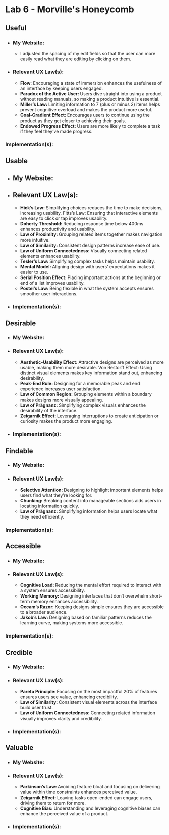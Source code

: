 # Lab 6 - Morville's Honeycomb
## Useful
  - ### My Website:
    - I adjusted the spacing of my edit fields so that the user can more easily read what they are editing by clicking on them.
  - ### Relevant UX Law(s):
    - <b>Flow</b>: </b>Encouraging a state of immersion enhances the usefulness of an interface by keeping users engaged.
    - <b>Paradox of the Active User: </b> </b>Users dive straight into using a product without reading manuals, so making a product intuitive is essential.
    - <b>Miller’s Law: </b>Limiting information to 7 (plus or minus 2) items helps prevent cognitive overload and makes the product more useful.
    - <b>Goal-Gradient Effect: </b>Encourages users to continue using the product as they get closer to achieving their goals.
    - <b>Endowed Progress Effect: </b>Users are more likely to complete a task if they feel they’ve made progress.
      
  ### Implementation(s):
  
## Usable

  - ## My Website:

  - ## Relevant UX Law(s):

      - <b>Hick’s Law: </b>Simplifying choices reduces the time to make decisions, increasing usability.
    Fitts’s Law: </b>Ensuring that interactive elements are easy to click or tap improves usability.
    - <b>Doherty Threshold: </b>Reducing response time below 400ms enhances productivity and usability.
    - <b>Law of Proximity: </b>Grouping related items together makes navigation more intuitive.
    - <b>Law of Similarity: </b>Consistent design patterns increase ease of use.
    - <b>Law of Uniform Connectedness: </b>Visually connecting related elements enhances usability.
    - <b>Tesler’s Law: </b>Simplifying complex tasks helps maintain usability.
    - <b>Mental Model: </b>Aligning design with users’ expectations makes it easier to use.
    - <b>Serial Position Effect: </b>Placing important actions at the beginning or end of a list improves usability.
    - <b>Postel’s Law: </b>Being flexible in what the system accepts ensures smoother user interactions.

  - ### Implementation(s):

## Desirable
  - ### My Website:

  - ### Relevant UX Law(s):
    - <b>Aesthetic-Usability Effect: </b>Attractive designs are perceived as more usable, making them more desirable.
    Von Restorff Effect: </b>Using distinct visual elements makes key information stand out, enhancing desirability.
    - <b>Peak-End Rule: </b>Designing for a memorable peak and end experience increases user satisfaction.
    - <b>Law of Common Region: </b>Grouping elements within a boundary makes designs more visually appealing.
    - <b>Law of Prägnanz: </b>Simplifying complex visuals enhances the desirability of the interface.
    - <b>Zeigarnik Effect: </b>Leveraging interruptions to create anticipation or curiosity makes the product more engaging.

  - ### Implementation(s):

## Findable
  - ### My Website:

  - ### Relevant UX Law(s):
    - <b>Selective Attention: </b>Designing to highlight important elements helps users find what they’re looking for.
    - <b>Chunking: </b>Breaking content into manageable sections aids users in locating information quickly.
    - <b>Law of Prägnanz: </b>Simplifying information helps users locate what they need efficiently.

  ### Implementation(s):

## Accessible
  - ### My Website:

  - ### Relevant UX Law(s):
    - <b>Cognitive Load: </b>Reducing the mental effort required to interact with a system ensures accessibility.
    - <b>Working Memory: </b>Designing interfaces that don’t overwhelm short-term memory enhances accessibility.
    - <b>Occam’s Razor: </b>Keeping designs simple ensures they are accessible to a broader audience.
    - <b>Jakob’s Law: </b>Designing based on familiar patterns reduces the learning curve, making systems more accessible.

  ### Implementation(s):

## Credible
  - ### My Website:

  - ### Relevant UX Law(s):
    - <b>Pareto Principle: </b>Focusing on the most impactful 20% of features ensures users see value, enhancing credibility.
    - <b>Law of Similarity: </b>Consistent visual elements across the interface build user trust.
    - <b>Law of Uniform Connectedness: </b>Connecting related information visually improves clarity and credibility.

  - ### Implementation(s):

## Valuable
  - ### My Website:

  - ### Relevant UX Law(s):
    - <b>Parkinson’s Law: </b>Avoiding feature bloat and focusing on delivering value within time constraints enhances perceived value.
    - <b>Zeigarnik Effect: </b>Leaving tasks open-ended can engage users, driving them to return for more.
    - <b>Cognitive Bias: </b>Understanding and leveraging cognitive biases can enhance the perceived value of a product.

  - ### Implementation(s):